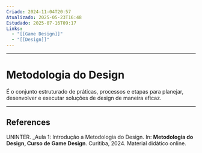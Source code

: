 ```yaml
---
Criado: 2024-11-04T20:57
Atualizado: 2025-05-23T16:48
Estudado: 2025-07-16T09:17
Links:
  - "[[Game Design]]"
  - "[[Design]]"
---
```

---
# Metodologia do Design

É o conjunto estruturado de práticas, processos e etapas para planejar, desenvolver e executar soluções de design de maneira eficaz.

---
## References

UNINTER.  _Aula 1: Introdução a Metodologia do Design. In: **Metodologia do Design, Curso de Game Design**. Curitiba, 2024. Material didático online.